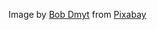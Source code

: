 Image by <a href="https://pixabay.com/users/ua_bob_dmyt_ua-8820017/?utm_source=link-attribution&amp;utm_medium=referral&amp;utm_campaign=image&amp;utm_content=4529717">Bob Dmyt</a> from <a href="https://pixabay.com//?utm_source=link-attribution&amp;utm_medium=referral&amp;utm_campaign=image&amp;utm_content=4529717">Pixabay</a>